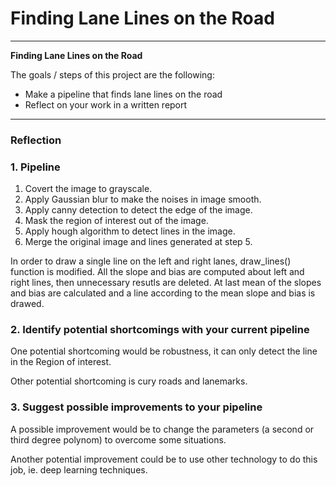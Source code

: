 # **Finding Lane Lines on the Road** 

---

**Finding Lane Lines on the Road**

The goals / steps of this project are the following:
* Make a pipeline that finds lane lines on the road
* Reflect on your work in a written report


[//]: # (Image References)

[image1]: ./examples/grayscale.jpg "Grayscale"

---

### Reflection

### 1. Pipeline

1. Covert the image to grayscale.
2. Apply Gaussian blur to make the noises in image smooth.
3. Apply canny detection to detect the edge of the image.
4. Mask the region of interest out of the image.
5. Apply hough algorithm to detect lines in the image.
6. Merge the original image and lines generated at step 5.

In order to draw a single line on the left and right lanes, draw_lines() function is modified. All the slope and bias are computed about left and right lines, then unnecessary resutls are deleted. At last mean of the slopes and bias are calculated and a line according to the mean slope and bias is drawed.

### 2. Identify potential shortcomings with your current pipeline

One potential shortcoming would be robustness, it can only detect the line in the Region of interest.

Other potential shortcoming is cury roads and lanemarks.


### 3. Suggest possible improvements to your pipeline

A possible improvement would be to change the parameters (a second or third degree polynom) to overcome some situations.

Another potential improvement could be to use other technology to do this job, ie. deep learning techniques.
